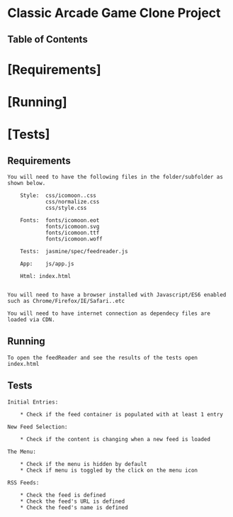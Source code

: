 # Classic Arcade Game Clone Project

## Table of Contents

# [Requirements]
# [Running]
# [Tests]

## Requirements

    You will need to have the following files in the folder/subfolder as shown below.

        Style:  css/icomoon..css
                css/normalize.css
                css/style.css

        Fonts:  fonts/icomoon.eot
                fonts/icomoon.svg
                fonts/icomoon.ttf
                fonts/icomoon.woff

        Tests:  jasmine/spec/feedreader.js

        App:    js/app.js

        Html: index.html


    You will need to have a browser installed with Javascript/ES6 enabled such as Chrome/Firefox/IE/Safari..etc

    You will need to have internet connection as dependecy files are loaded via CDN.

## Running

    To open the feedReader and see the results of the tests open index.html

## Tests

    Initial Entries:

        * Check if the feed container is populated with at least 1 entry

    New Feed Selection:

        * Check if the content is changing when a new feed is loaded

    The Menu:

        * Check if the menu is hidden by default
        * Check if menu is toggled by the click on the menu icon

    RSS Feeds:

        * Check the feed is defined
        * Check the feed's URL is defined
        * Check the feed's name is defined
